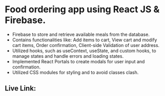 # Food ordering app using React JS & Firebase.

- Firebase to store and retrieve available meals from the database.
- Contains functionalities like: Add items to cart, View cart and modify cart items, Order confirmation, Client-side Validation of user address.
- Utilized hooks, such as useContext, useState, and custom hooks, to manage states and handle errors and loading states.
- Implemented React Portals to create modals for user input and confirmation.
- Utilized CSS modules for styling and to avoid classes clash.

## Live Link:
